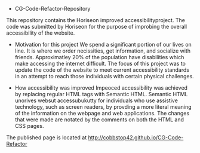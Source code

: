 * CG-Code-Refactor-Repository

This repository contains the Horiseon improved accessibilityproject.  The code was submitted by Horiseon for the purpose of improbing the overall accessibility of the website.

* Motivation for this project
We spend a significant portion of our lives on line.  It is where we order necissities, get information, and socialize with friends.  Approximatley 20% of the population have disabilities which make accessing the internet difficult.  The focus of this project was to update the code of the website to meet current accessibility standards in an attempt to reach those individuals with certain physical challenges.

* How accessibility was improved
Impeoced accessibility was achieved by replacing regular HTML tags with Semantic HTML.  Semantic HTML unorives websut accessubukutty for individuals who use assistive technology, such as screen readers, by provding a more literal meaning of the information on the webpage and web applications.  The changes that were made are notated by the comments on both the HTML and CSS pages.  

The published page is located at http://cobbstop42.github.io/CG-Code-Refactor





